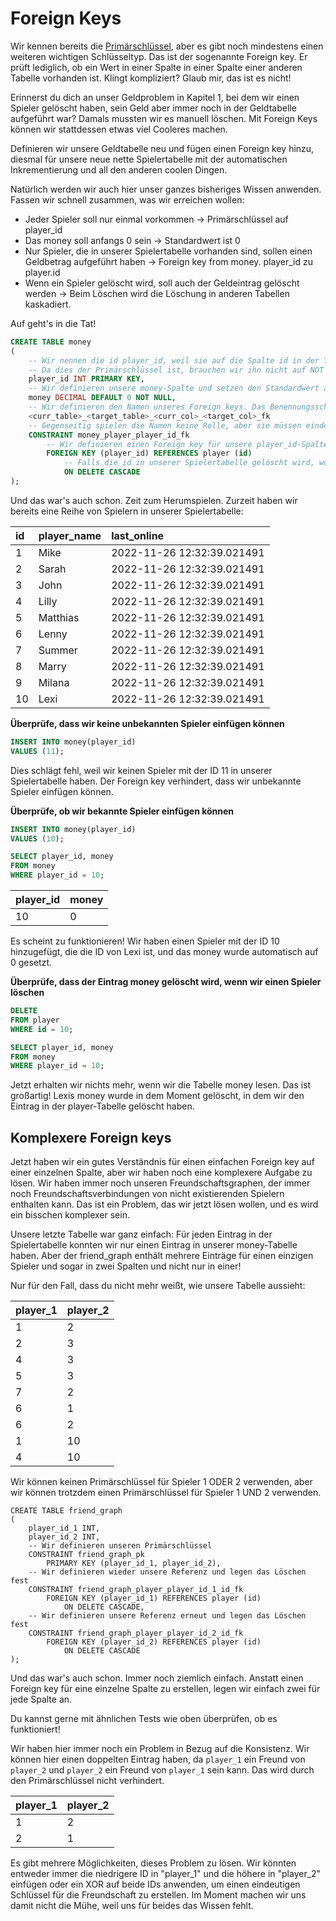 # Foreign Keys

Wir kennen bereits die [Primärschlüssel](../03/data_consistency/primary_keys.md), aber es gibt noch mindestens einen weiteren wichtigen Schlüsseltyp.
Das ist der sogenannte Foreign key.
Er prüft lediglich, ob ein Wert in einer Spalte in einer Spalte einer anderen Tabelle vorhanden ist.
Klingt kompliziert? Glaub mir, das ist es nicht!

Erinnerst du dich an unser Geldproblem in Kapitel 1, bei dem wir einen Spieler gelöscht haben, sein Geld aber immer noch in der Geldtabelle aufgeführt war?
Damals mussten wir es manuell löschen.
Mit Foreign Keys können wir stattdessen etwas viel Cooleres machen.

Definieren wir unsere Geldtabelle neu und fügen einen Foreign key hinzu, diesmal für unsere neue nette Spielertabelle mit der automatischen Inkrementierung und all den anderen coolen Dingen.

Natürlich werden wir auch hier unser ganzes bisheriges Wissen anwenden.
Fassen wir schnell zusammen, was wir erreichen wollen:

- Jeder Spieler soll nur einmal vorkommen -> Primärschlüssel auf player_id
- Das money soll anfangs 0 sein -> Standardwert ist 0
- Nur Spieler, die in unserer Spielertabelle vorhanden sind, sollen einen Geldbetrag aufgeführt haben -> Foreign key from money.
  player_id zu player.id
- Wenn ein Spieler gelöscht wird, soll auch der Geldeintrag gelöscht werden -> Beim Löschen wird die Löschung in anderen Tabellen kaskadiert.

Auf geht's in die Tat!

```sql
CREATE TABLE money
(
    -- Wir nennen die id player_id, weil sie auf die Spalte id in der Tabelle player verweist.
    -- Da dies der Primärschlüssel ist, brauchen wir ihn nicht auf NOT NULL zu setzen
    player_id INT PRIMARY KEY,
    -- Wir definieren unsere money-Spalte und setzen den Standardwert auf 0.
    money DECIMAL DEFAULT 0 NOT NULL,
    -- Wir definieren den Namen unseres Foreign keys. Das Benennungsschema ist einfach 
    <curr_table>_<target_table>_<curr_col>_<target_col>_fk
    -- Gegenseitig spielen die Namen keine Rolle, aber sie müssen eindeutig sein, daher ist es üblich, sie so zu benennen.
    CONSTRAINT money_player_player_id_fk
        -- Wir definieren einen Foreign key für unsere player_id-Spalte und binden ihn an die id-Spalte der Spielertabelle.
        FOREIGN KEY (player_id) REFERENCES player (id)
            -- Falls die id in unserer Spielertabelle gelöscht wird, wollen wir sie
            ON DELETE CASCADE
);
```

Und das war's auch schon.
Zeit zum Herumspielen.
Zurzeit haben wir bereits eine Reihe von Spielern in unserer Spielertabelle:

| id | player\_name | last\_online |
|:----|:-------------|:---------------------------|
| 1 | Mike | 2022-11-26 12:32:39.021491 |
| 2 | Sarah | 2022-11-26 12:32:39.021491 |
| 3 | John | 2022-11-26 12:32:39.021491 |
| 4 | Lilly | 2022-11-26 12:32:39.021491 |
| 5 | Matthias | 2022-11-26 12:32:39.021491 |
| 6 | Lenny | 2022-11-26 12:32:39.021491 |
| 7 | Summer | 2022-11-26 12:32:39.021491 |
| 8 | Marry | 2022-11-26 12:32:39.021491 |
| 9 | Milana | 2022-11-26 12:32:39.021491 |
| 10 | Lexi | 2022-11-26 12:32:39.021491 |

**Überprüfe, dass wir keine unbekannten Spieler einfügen können**

```sql
INSERT INTO money(player_id)
VALUES (11);
```

Dies schlägt fehl, weil wir keinen Spieler mit der ID 11 in unserer Spielertabelle haben.
Der Foreign key verhindert, dass wir unbekannte Spieler einfügen können.

**Überprüfe, ob wir bekannte Spieler einfügen können**

```sql
INSERT INTO money(player_id)
VALUES (10);

SELECT player_id, money
FROM money
WHERE player_id = 10;
```

| player_id | money |
|:-----------|:------|
| 10 | 0 |

Es scheint zu funktionieren!
Wir haben einen Spieler mit der ID 10 hinzugefügt, die die ID von Lexi ist, und das money wurde automatisch auf 0 gesetzt.

**Überprüfe, dass der Eintrag money gelöscht wird, wenn wir einen Spieler löschen**

```sql
DELETE
FROM player
WHERE id = 10;

SELECT player_id, money
FROM money
WHERE player_id = 10;
```

Jetzt erhalten wir nichts mehr, wenn wir die Tabelle money lesen.
Das ist großartig!
Lexis money wurde in dem Moment gelöscht, in dem wir den Eintrag in der player-Tabelle gelöscht haben.

## Komplexere Foreign keys

Jetzt haben wir ein gutes Verständnis für einen einfachen Foreign key auf einer einzelnen Spalte, aber wir haben noch eine komplexere Aufgabe zu lösen.
Wir haben immer noch unseren Freundschaftsgraphen, der immer noch Freundschaftsverbindungen von nicht existierenden Spielern enthalten kann.
Das ist ein Problem, das wir jetzt lösen wollen, und es wird ein bisschen komplexer sein.

Unsere letzte Tabelle war ganz einfach: Für jeden Eintrag in der Spielertabelle konnten wir nur einen Eintrag in unserer money-Tabelle haben.
Aber der friend_graph enthält mehrere Einträge für einen einzigen Spieler und sogar in zwei Spalten und nicht nur in einer!

Nur für den Fall, dass du nicht mehr weißt, wie unsere Tabelle aussieht:

| player_1 | player_2 |
|:----------|:----------|
| 1 | 2 |
| 2 | 3 |
| 4 | 3 |
| 5 | 3 |
| 7 | 2 |
| 6 | 1 |
| 6 | 2 |
| 1 | 10 |
| 4 | 10 |

Wir können keinen Primärschlüssel für Spieler 1 ODER 2 verwenden, aber wir können trotzdem einen Primärschlüssel für Spieler 1 UND 2 verwenden.

```postgresql
CREATE TABLE friend_graph
(
    player_id_1 INT,
    player_id_2 INT,
    -- Wir definieren unseren Primärschlüssel
    CONSTRAINT friend_graph_pk
        PRIMARY KEY (player_id_1, player_id_2),
    -- Wir definieren wieder unsere Referenz und legen das Löschen fest
    CONSTRAINT friend_graph_player_player_id_1_id_fk
        FOREIGN KEY (player_id_1) REFERENCES player (id)
            ON DELETE CASCADE,
    -- Wir definieren unsere Referenz erneut und legen das Löschen fest
    CONSTRAINT friend_graph_player_player_id_2_id_fk
        FOREIGN KEY (player_id_2) REFERENCES player (id)
            ON DELETE CASCADE
);
```

Und das war's auch schon.
Immer noch ziemlich einfach.
Anstatt einen Foreign key für eine einzelne Spalte zu erstellen, legen wir einfach zwei für jede Spalte an.

Du kannst gerne mit ähnlichen Tests wie oben überprüfen, ob es funktioniert!

Wir haben hier immer noch ein Problem in Bezug auf die Konsistenz.
Wir können hier einen doppelten Eintrag haben, da `player_1` ein Freund von `player_2` und `player_2` ein Freund von `player_1` sein kann.
Das wird durch den Primärschlüssel nicht verhindert.

| player_1 | player_2 |
|:----------|:----------|
| 1 | 2 |
| 2 | 1 |

Es gibt mehrere Möglichkeiten, dieses Problem zu lösen.
Wir könnten entweder immer die niedrigere ID in "player_1" und die höhere in "player_2" einfügen oder ein XOR auf beide IDs anwenden, um einen eindeutigen Schlüssel für die Freundschaft zu erstellen.
Im Moment machen wir uns damit nicht die Mühe, weil uns für beides das Wissen fehlt.
